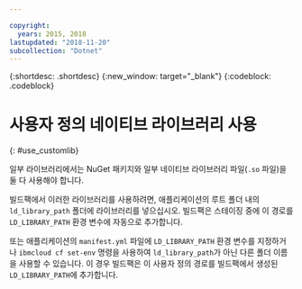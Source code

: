 ```yaml
---

copyright:
  years: 2015, 2018
lastupdated: "2018-11-20"
subcollection: "Dotnet"
---
```


{:shortdesc: .shortdesc}
{:new_window: target="_blank"}
{:codeblock: .codeblock}


# 사용자 정의 네이티브 라이브러리 사용
{: #use_customlib}

일부 라이브러리에서는 NuGet 패키지와 일부 네이티브 라이브러리 파일(`.so` 파일)을 둘 다 사용해야 합니다.  

빌드팩에서 이러한 라이브러리를 사용하려면, 애플리케이션의 루트 폴더 내의 `ld_library_path` 폴더에 라이브러리를 넣으십시오. 빌드팩은 스테이징 중에 이 경로를 `LD_LIBRARY_PATH` 환경 변수에 자동으로 추가합니다.  

또는 애플리케이션의 `manifest.yml` 파일에 `LD_LIBRARY_PATH` 환경 변수를 지정하거나 `ibmcloud cf set-env` 명령을 사용하여 `ld_library_path`가 아닌 다른 폴더 이름을 사용할 수 있습니다.  이 경우 빌드팩은 이 사용자 정의 경로를 빌드팩에서 생성된 `LD_LIBRARY_PATH`에 추가합니다.
